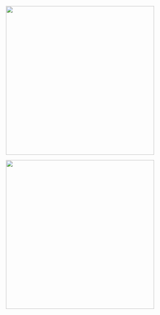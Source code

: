 <p align="center">
    <img
        src="https://github-readme-stats.vercel.app/api?username=mrtnvgr&count_private=true&hide_title=true&bg_color=000000&text_color=dadada&show_icons=true&icon_color=dadada&ring_color=dadada&include_all_commits=true&hide=stars,contribs&border_radius=0&hide_rank=true&card_width=400px&custom_title=."
        width="400px"
    />
</p>

<!-- hide contribs, until #2282 will be resolved -->

<p align="center">
    <img src="https://github-readme-stats.vercel.app/api/top-langs?username=mrtnvgr&layout=compact&bg_color=000000&text_color=dadada&border_radius=0&title_color=dadada" width="400px" />
</p>
